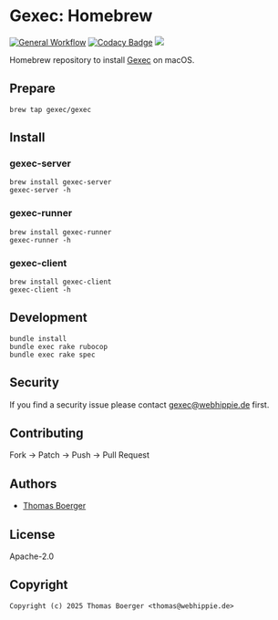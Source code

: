 # Gexec: Homebrew

[![General Workflow](https://github.com/gexec/homebrew-gexec/actions/workflows/general.yml/badge.svg)](https://github.com/gexec/homebrew-gexec/actions/workflows/general.yml) [![Codacy Badge](https://app.codacy.com/project/badge/Grade/5adad7656a364377a46b4e480a276fee)](https://app.codacy.com/gh/gexec/homebrew-gexec/dashboard?utm_source=gh&utm_medium=referral&utm_content=&utm_campaign=Badge_grade) [![](https://dcbadge.limes.pink/api/server/Yda8rD4ZkJ)](https://discord.gg/Yda8rD4ZkJ)

Homebrew repository to install [Gexec](https://gexec.eu) on macOS.

## Prepare

```console
brew tap gexec/gexec
```

## Install

### gexec-server

```console
brew install gexec-server
gexec-server -h
```

### gexec-runner

```console
brew install gexec-runner
gexec-runner -h
```

### gexec-client

```console
brew install gexec-client
gexec-client -h
```

## Development

```console
bundle install
bundle exec rake rubocop
bundle exec rake spec
```

## Security

If you find a security issue please contact
[gexec@webhippie.de](mailto:gexec@webhippie.de) first.

## Contributing

Fork -> Patch -> Push -> Pull Request

## Authors

-   [Thomas Boerger](https://github.com/tboerger)

## License

Apache-2.0

## Copyright

```console
Copyright (c) 2025 Thomas Boerger <thomas@webhippie.de>
```
